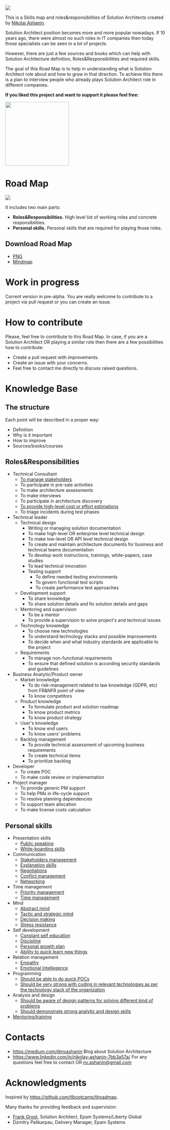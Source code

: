 ![](logosa.png)

This is a Skills map and roles&responsibilities of Solution Architects created by [Nikolai Ashanin](https://www.linkedin.com/in/nikolay-ashanin-7bb3a57a/).

Solution Architect position becomes more and more popular nowadays. If 10 years ago, there were almost no such roles in IT companies then today those specialists can be seen in a lot of projects.

However, there are just a few sources and books which can help with Solution Architecture definition, Roles&Responsibilities and required skills.

The goal of this Road Map is to help in understanding what is Solution Architect role about and how to grow in that direction. To achieve this there is a plan to interview people who already plays Solution Architect role in different companies.

**If you liked this project and want to support it please feel free:**

[<img src="coffee.png" width="200px">](https://www.buymeacoffee.com/nvashaninm)

# Road Map

![](samm.png)

It includes two main parts:
- **Roles&Responsibilities.** High level list of working roles and concrete responsibilities.
- **Personal skills.** Personal skills that are required for playing those roles.

## Download Road Map

- [PNG](samm.png)
- [Mindmap](samm.xmind)

# Work in progress

Current version in pre-alpha. You are really welcome to contribute to a project via pull request or you can create an issue.

# How to contribute

Please, feel free to contribute to this Road Map.
In case, if you are a Solution Architect OR playing a similar role then there are a few possibilities how to contribute:
- Create a pull request with improvements.
- Create an issue with your concerns.
- Feel free to contact me directly to discuss raised questions.

# Knowledge Base

## The structure

Each point will be described in a proper way:
- Definition
- Why is it important
- How to improve
- Sources/books/courses

## Roles&Responsibilities

- Technical Consultant
  - [To manage stakeholders](Roles&Responsibilities/Technical-Consultant/To-manage-stakeholders.md)
  - To participate in pre-sale activities
  - To make architecture assessments
  - To make interviews
  - To participate in architecture discovery
  - [To provide high-level cost or effort estimations](Roles&Responsibilities/Technical-Consultant/To-provide-high-level-cost-or-effort-estimations.md)
  - To triage incidents during test phases
- Technical leader
  - Technical design
    - Writing or managing solution documentation
	- To make high-level OR enterprise level technical design
	- To make low-level OR API level technical design
	- To create and maintain architecture documents for business and technical teams documentation
	- To develop work instructions, trainings, white-papers, case studies
    - To lead technical innovation
    - Testing support
      - To define needed testing environments
      - To govern functional test scripts
      - To create performance test approaches
  - Development support
    - To share knowledge
    - To share solution details and fix solution details and gaps
  - Mentoring and supervision
    - To be a mentor
    - To provide a supervision to solve project's and technical issues
  - Technology knowledge
    - To choose new technologies
    - To understand technology stacks and possible improvements
    - To decide when and what industry standards are applicable to the project
  - Requirements
    - To manage non-functional requirements
    - To ensure that defined solution is according security standards and guidelines
- Business Anatytic/Product owner
  - Market knowledge
    - To do risk-management related to law knowledge (GDPR, etc) from FR&NFR point of view
    - To know competitors
  - Product knowledge
    - To formulate product and solution roadmap
    - To know product metrics
    - To know product strategy
  - User's knowledge
    - To know end users
    - To know users' problems
  - Backlog management
    - To provide technical assessment of upcoming business requirements
    - To create technical items
    - To prioritize backlog
- Developer
  - To create POC
  - To make code review or implementation
- Project manager
  - To provide generic PM support
  - To help PMs in life-cycle support
  - To resolve planning dependencies
  - To support team allocation
  - To make license costs calculation

## Personal skills
- Presentation skills
  - [Public speaking](Personal-skills/Presentation-skills/Public-speaking.md)
  - [White-boarding skills](Personal-skills/Presentation-skills/White-boarding-skills.md)
- Communication
  - [Stakeholders management](Personal-skills/Communication/Stakeholders-management.md)
  - [Explanation skills](Personal-skills/Communication/Explanation-skills.md)
  - [Negotiations](Personal-skills/Communication/Negotiations.md)
  - [Conflict management](Personal-skills/Communication/Conflict-management.md)
  - [Networking](Personal-skills/Communication/Networking.md)
- Time management
  - [Priority management](Personal-skills/Time-management/Priority-management.md)
  - [Time management](Personal-skills/Time-management/Time-management.md)
- Mind
  - [Abstract mind](Personal-skills/Mind/Abstract-mind.md)
  - [Tactic and strategic mind](Personal-skills/Mind/Tactic-and-strategic-mind.md)
  - [Decision making](Personal-skills/Mind/Decision-making.md)
  - [Stress resistance](Personal-skills/Mind/Stress-resistance.md)
- Self development
  - [Constant self education](Personal-skills/Self-development/Constant-self-education.md)
  - [Discipline](Personal-skills/Self-development/Discipline.md)
  - [Personal growth plan](Personal-skills/Self-development/Personal-growth-plan.md)
  - [Ability to quick learn new things](Personal-skills/Self-development/Ability-to-quick-learn-new-things.md)
- Relation management
  - [Empathy](Personal-skills/Relation-management/Empathy.md)
  - [Emotional Intellegence](Personal-skills/Relation-management/Emotional-intellegence.md)
- Programming
  - [Should be able to do quick POCs](Personal-skills/Programming/Should-be-able-to-do-quick-POCs.md)
  - [Should be very strong with coding in relevant technologies as per the technology stack of the organization](Personal-skills/Programming/Should-be-strong-tech.md)
- Analysis and design
  - [Should be aware of design patterns for solving different kind of problems](Personal-skills/Analysis-and-design/Patterns.md)
  - [Should demonstrate strong analytic and design skills](Personal-skills/Analysis-and-design/Analytic-and-design.md)
- [Mentoring/training](Personal-skills/Mentoring.md)

# Contacts

- https://medium.com/@nvashanin Blog about Solution Architecture
- https://www.linkedin.com/in/nikolay-ashanin-7bb3a57a/ For any questions feel free to contact OR nv.ashanin@gmail.com

# Acknowledgments

Inspired by https://github.com/tlbootcamp/tlroadmap.

Many thanks for providing feedback and supervision:
- [Frank Groot](https://www.linkedin.com/in/frank-groot-517624/), Solution Architect, Epam Systems/Liberty Global
- Dzmitry Palikarpau, Delivery Manager, Epam Systems

